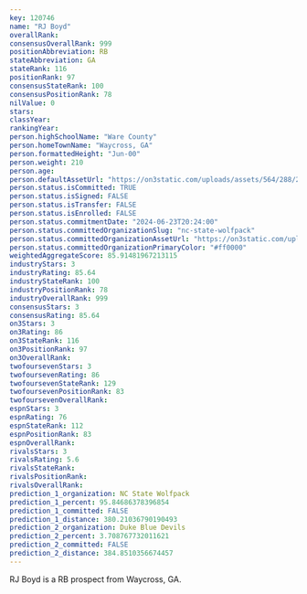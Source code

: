 ```yaml
---
key: 120746
name: "RJ Boyd"
overallRank: 
consensusOverallRank: 999
positionAbbreviation: RB
stateAbbreviation: GA
stateRank: 116
positionRank: 97
consensusStateRank: 100
consensusPositionRank: 78
nilValue: 0
stars: 
classYear: 
rankingYear: 
person.highSchoolName: "Ware County"
person.homeTownName: "Waycross, GA"
person.formattedHeight: "Jun-00"
person.weight: 210
person.age: 
person.defaultAssetUrl: "https://on3static.com/uploads/assets/564/288/288564.jpg"
person.status.isCommitted: TRUE
person.status.isSigned: FALSE
person.status.isTransfer: FALSE
person.status.isEnrolled: FALSE
person.status.commitmentDate: "2024-06-23T20:24:00"
person.status.committedOrganizationSlug: "nc-state-wolfpack"
person.status.committedOrganizationAssetUrl: "https://on3static.com/uploads/assets/80/150/150080.svg"
person.status.committedOrganizationPrimaryColor: "#ff0000"
weightedAggregateScore: 85.91481967213115
industryStars: 3
industryRating: 85.64
industryStateRank: 100
industryPositionRank: 78
industryOverallRank: 999
consensusStars: 3
consensusRating: 85.64
on3Stars: 3
on3Rating: 86
on3StateRank: 116
on3PositionRank: 97
on3OverallRank: 
twofoursevenStars: 3
twofoursevenRating: 86
twofoursevenStateRank: 129
twofoursevenPositionRank: 83
twofoursevenOverallRank: 
espnStars: 3
espnRating: 76
espnStateRank: 112
espnPositionRank: 83
espnOverallRank: 
rivalsStars: 3
rivalsRating: 5.6
rivalsStateRank: 
rivalsPositionRank: 
rivalsOverallRank: 
prediction_1_organization: NC State Wolfpack
prediction_1_percent: 95.84686378396854
prediction_1_committed: FALSE
prediction_1_distance: 380.21036790190493
prediction_2_organization: Duke Blue Devils
prediction_2_percent: 3.708767732011621
prediction_2_committed: FALSE
prediction_2_distance: 384.8510356674457
---
```

RJ Boyd is a RB prospect from Waycross, GA.